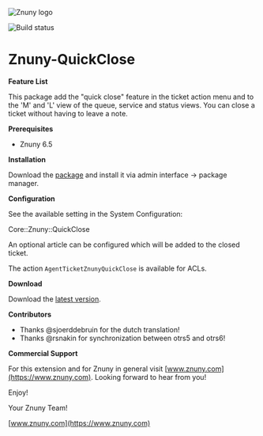 ![Znuny logo](https://www.znuny.com/assets/images/logo_small.png)

![Build status](https://badge.proxy.znuny.com/Znuny4OTRS-QuickClose/rel-6_5)

Znuny-QuickClose
=====================

**Feature List**

This package add the "quick close" feature in the ticket action menu and to the  'M' and 'L' view of the queue, service and status views. You can close a ticket without having to leave a note.

**Prerequisites**

- Znuny 6.5

**Installation**

Download the [package](https://addons.znuny.com/api/addon_repos/public/2738/latest) and install it via admin interface -> package manager.

**Configuration**

See the available setting in the System Configuration:

Core::Znuny::QuickClose

An optional article can be configured which will be added to the closed ticket.

The action `AgentTicketZnunyQuickClose` is available for ACLs.

**Download**

Download the [latest version](https://addons.znuny.com/api/addon_repos/public/2738/latest).

**Contributors**
- Thanks @sjoerddebruin for the dutch translation!
- Thanks @rsnakin for synchronization between otrs5 and otrs6!

**Commercial Support**

For this extension and for Znuny in general visit [www.znuny.com](https://www.znuny.com). Looking forward to hear from you!

Enjoy!

Your Znuny Team!

[www.znuny.com](https://www.znuny.com)
